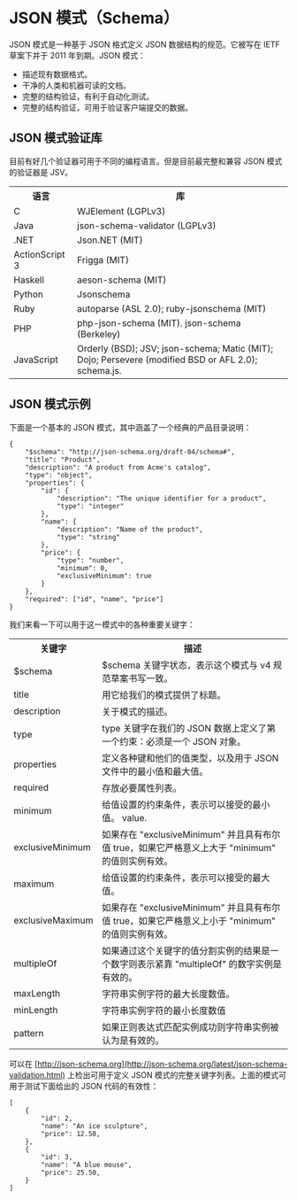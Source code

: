 # JSON 模式（Schema）

JSON 模式是一种基于 JSON 格式定义 JSON 数据结构的规范。它被写在 IETF 草案下并于 2011 年到期。JSON 模式：

- 描述现有数据格式。
- 干净的人类和机器可读的文档。
- 完整的结构验证，有利于自动化测试。
- 完整的结构验证，可用于验证客户端提交的数据。

## JSON 模式验证库

目前有好几个验证器可用于不同的编程语言。但是目前最完整和兼容 JSON 模式的验证器是 JSV。

<table>
	<tbody>
		<tr>
			<th>
				语言
			</th>
			<th>
				库
			</th>
		</tr>
		<tr>
			<td>
				C
			</td>
			<td>
				WJElement (LGPLv3)
			</td>
		</tr>
		<tr>
			<td>
				Java
			</td>
			<td>
				json-schema-validator (LGPLv3)
			</td>
		</tr>
		<tr>
			<td>
				.NET
			</td>
			<td>
				Json.NET (MIT)
			</td>
		</tr>
		<tr>
			<td>
				ActionScript 3
			</td>
			<td>
				Frigga (MIT)
			</td>
		</tr>
		<tr>
			<td>
				Haskell
			</td>
			<td>
				aeson-schema (MIT)
			</td>
		</tr>
		<tr>
			<td>
				Python
			</td>
			<td>
				Jsonschema
			</td>
		</tr>
		<tr>
			<td>
				Ruby
			</td>
			<td>
				autoparse (ASL 2.0); ruby-jsonschema (MIT)
			</td>
		</tr>
		<tr>
			<td>
				PHP
			</td>
			<td>
				php-json-schema (MIT). json-schema (Berkeley)
			</td>
		</tr>
		<tr>
			<td>
				JavaScript
			</td>
			<td>
				Orderly (BSD); JSV; json-schema; Matic (MIT); Dojo; Persevere (modified
				BSD or AFL 2.0); schema.js.
			</td>
		</tr>
	</tbody>
</table>

## JSON 模式示例

下面是一个基本的 JSON 模式，其中涵盖了一个经典的产品目录说明：

```
{
	"$schema": "http://json-schema.org/draft-04/schema#",
	"title": "Product",
	"description": "A product from Acme's catalog",
	"type": "object",
	"properties": {
		"id": {
			"description": "The unique identifier for a product",
			"type": "integer"
		},
		"name": {
			"description": "Name of the product",
			"type": "string"
		},
		"price": {
			"type": "number",
			"minimum": 0,
			"exclusiveMinimum": true
		}
	},
	"required": ["id", "name", "price"]
}
```

我们来看一下可以用于这一模式中的各种重要关键字：

<table>
	<tbody>
		<tr>
			<th>
				关键字
			</th>
			<th>
				描述
			</th>
		</tr>
		<tr>
			<td>
				$schema
			</td>
			<td>
				$schema 关键字状态，表示这个模式与 v4 规范草案书写一致。
			</td>
		</tr>
		<tr>
			<td>
				title
			</td>
			<td>
				用它给我们的模式提供了标题。
			</td>
		</tr>
		<tr>
			<td>
				description
			</td>
			<td>
				关于模式的描述。
			</td>
		</tr>
		<tr>
			<td>
				type
			</td>
			<td>
				type 关键字在我们的 JSON 数据上定义了第一个约束：必须是一个 JSON 对象。
			</td>
		</tr>
		<tr>
			<td>
				properties
			</td>
			<td>
				定义各种键和他们的值类型，以及用于 JSON 文件中的最小值和最大值。
			</td>
		</tr>
		<tr>
			<td>
				required
			</td>
			<td>
				存放必要属性列表。
			</td>
		</tr>
		<tr>
			<td>
				minimum
			</td>
			<td>
				给值设置的约束条件，表示可以接受的最小值。
				value.
			</td>
		</tr>
		<tr>
			<td>
				exclusiveMinimum
			</td>
			<td>
				如果存在 "exclusiveMinimum" 并且具有布尔值 true，如果它严格意义上大于 "minimum" 的值则实例有效。
			</td>
		</tr>
		<tr>
			<td>
				maximum
			</td>
			<td>
				给值设置的约束条件，表示可以接受的最大值。
			</td>
		</tr>
		<tr>
			<td>
				exclusiveMaximum
			</td>
			<td>
				如果存在 "exclusiveMinimum" 并且具有布尔值 true，如果它严格意义上小于 "minimum" 的值则实例有效。
			</td>
		</tr>
		<tr>
			<td>
				multipleOf
			</td>
			<td>
				如果通过这个关键字的值分割实例的结果是一个数字则表示紧靠 "multipleOf" 的数字实例是有效的。
			</td>
		</tr>
		<tr>
			<td>
				maxLength
			</td>
			<td>
				字符串实例字符的最大长度数值。
			</td>
		</tr>
		<tr>
			<td>
				minLength
			</td>
			<td>
				字符串实例字符的最小长度数值
			</td>
		</tr>
		<tr>
			<td>
				pattern
			</td>
			<td>
				如果正则表达式匹配实例成功则字符串实例被认为是有效的。
			</td>
		</tr>
	</tbody>
</table>

可以在 [http://json-schema.org](http://json-schema.org/latest/json-schema-validation.html) 上检出可用于定义 JSON 模式的完整关键字列表。上面的模式可用于测试下面给出的 JSON 代码的有效性：

```
[
	{
		"id": 2,
		"name": "An ice sculpture",
		"price": 12.50,
	},
	{
		"id": 3,
		"name": "A blue mouse",
		"price": 25.50,
	}
]
```